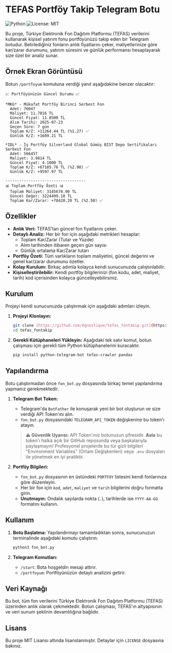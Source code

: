 # TEFAS Portföy Takip Telegram Botu

![Python](https://img.shields.io/badge/Python-3.7+-blue.svg)
![License: MIT](https://img.shields.io/badge/License-MIT-yellow.svg)

Bu proje, Türkiye Elektronik Fon Dağıtım Platformu (TEFAS) verilerini kullanarak kişisel yatırım fonu portföyünüzü takip eden bir Telegram botudur. Belirlediğiniz fonların anlık fiyatlarını çeker, maliyetlerinize göre kar/zarar durumunu, yatırım süresini ve günlük performansı hesaplayarak size özel bir analiz sunar.

## Örnek Ekran Görüntüsü

Botun `/portfoyum` komutuna verdiği yanıt aşağıdakine benzer olacaktır:

```
📈 Portföyünüzün Güncel Durumu 📈

*MKG* - Mükafat Portföy Birinci Serbest Fon
  Adet: 76047
  Maliyet: 11.7016 TL
  Güncel Fiyat: 11.8500 TL
  Alım Tarihi: 2025-07-23
  Geçen Süre: 7 gün
  Toplam K/Z: +11264.44 TL (%1.27) ✅
  Günlük K/Z: +1609.21 TL

*IDL* - İş Portföy Silverland Global Gümüş BIST Depo Sertifikaları Serbest Fon
  Adet: 566457
  Maliyet: 3.9814 TL
  Güncel Fiyat: 4.1000 TL
  Toplam K/Z: +67185.76 TL (%2.98) ✅
  Günlük K/Z: +9597.97 TL

-----------------------------------
📊 Toplam Portföy Özeti 📊
  Toplam Maliyet: 3145678.90 TL
  Güncel Değer: 3224499.10 TL
  Toplam Kar/Zarar: +78420.20 TL (%2.50) ✅
```

## Özellikler

- **Anlık Veri:** TEFAS'tan güncel fon fiyatlarını çeker.
- **Detaylı Analiz:** Her bir fon için aşağıdaki metrikleri hesaplar:
  - Toplam Kar/Zarar (Tutar ve Yüzde)
  - Alım tarihinden itibaren geçen gün sayısı
  - Günlük ortalama Kar/Zarar tutarı
- **Portföy Özeti:** Tüm varlıkların toplam maliyetini, güncel değerini ve genel kar/zarar durumunu özetler.
- **Kolay Kurulum:** Birkaç adımla kolayca kendi sunucunuzda çalıştırılabilir.
- **Kişiselleştirilebilir:** Kendi portföy bilgilerinizi (fon kodu, adet, maliyet, tarih) kod içerisinden kolayca güncelleyebilirsiniz.

## Kurulum

Projeyi kendi sunucunuzda çalıştırmak için aşağıdaki adımları izleyin.

1.  **Projeyi Klonlayın:**
    ```bash
    git clone [https://github.com/Agnostique/tefas_fontakip.git](https://github.com/Agnostique/tefas_fontakip.git)
    cd tefas_fontakip
    ```

2.  **Gerekli Kütüphaneleri Yükleyin:**
    Aşağıdaki tek satır komut, botun çalışması için gerekli tüm Python kütüphanelerini kuracaktır.
    ```bash
    pip install python-telegram-bot tefas-crawler pandas
    ```

## Yapılandırma

Botu çalıştırmadan önce `fon_bot.py` dosyasında birkaç temel yapılandırma yapmanız gerekmektedir.

1.  **Telegram Bot Token:**
    - Telegram'da `BotFather` ile konuşarak yeni bir bot oluşturun ve size verdiği API Token'ını alın.
    - `fon_bot.py` dosyasındaki `TELEGRAM_API_TOKEN` değişkenine bu token'ı atayın.

    > **⚠️ Güvenlik Uyarısı:**
    > API Token'ınız botunuzun şifresidir. **Asla** bu token'ı halka açık bir GitHub reposunda veya başkalarıyla paylaşmayın! Profesyonel projelerde bu tür gizli bilgileri "Environment Variables" (Ortam Değişkenleri) veya `.env` dosyaları ile yönetmek en iyi pratiktir.

2.  **Portföy Bilgileri:**
    - `fon_bot.py` dosyasının en üstündeki `PORTFOY` listesini kendi fonlarınıza göre düzenleyin.
    - Her bir fon için `kod`, `adet`, `maliyet` ve `tarih` bilgilerini doğru formatta girin.
    - **Unutmayın:** Ondalık sayılarda nokta (`.`), tarihlerde ise `YYYY-AA-GG` formatını kullanın.

## Kullanım

1.  **Botu Başlatma:**
    Yapılandırmayı tamamladıktan sonra, sunucunuzun terminalinde aşağıdaki komutu çalıştırın:
    ```bash
    python3 fon_bot.py
    ```

2.  **Telegram Komutları:**
    - `/start`: Bota hoşgeldin mesajı attırır.
    - `/portfoyum`: Portföyünüzün detaylı analizini getirir.

## Veri Kaynağı

Bu bot, tüm fon verilerini Türkiye Elektronik Fon Dağıtım Platformu (TEFAS) üzerinden anlık olarak çekmektedir. Botun çalışması, TEFAS'ın altyapısının ve veri sunum şeklinin devamlılığına bağlıdır.

## Lisans

Bu proje MIT Lisansı altında lisanslanmıştır. Detaylar için `LICENSE` dosyasına bakınız.
